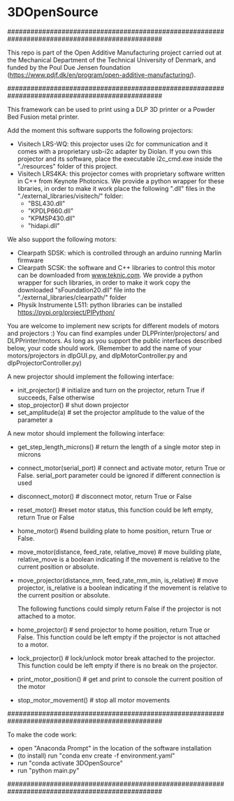 # 3DOpenSource
################################################################################################

This repo is part of the Open Additive Manufacturing project carried out at the Mechanical Department of the Technical University of Denmark, and funded by the Poul Due Jensen foundation (https://www.pdjf.dk/en/program/open-additive-manufacturing/).

################################################################################################

This framework can be used to print using a DLP 3D printer or a Powder Bed Fusion metal printer.

Add the moment this software supports the following projectors:

- 	Visitech LRS-WQ: this projector uses i2c for communication and it comes with a proprietary usb-i2c adapter by Diolan. 
	If you own this projector and its software, place the executable i2c_cmd.exe inside the "./resources" folder of this project.
- 	Visitech LRS4KA: this projector comes with proprietary software written in C++ from Keynote Photonics. 
	We provide a python wrapper for these libraries, in order to make it work place the following ".dll" files in the "./external_libraries/visitech/" folder: 
	- "BSL430.dll"
	- "KPDLP660.dll"
	- "KPMSP430.dll"
	- "hidapi.dll"
	
We also support the following motors:
- Clearpath SDSK: which is controlled through an arduino running Marlin firmware
- Clearpath SCSK: the software and C++ libraries to control this motor can be downloaded from www.teknic.com.
  We provide a python wrapper for such libraries, in order to make it work copy the downloaded "sFoundation20.dll" file into the "./external_libraries/clearpath/" folder
- Physik Instrumente L511: python libraries can be installed https://pypi.org/project/PIPython/


You are welcome to implement new scripts for different models of motors and projectors :)
You can find examples under DLPPrinter/projectors/ and DLPPrinter/motors. 
As long as you support the public interfaces described below, your code should work.
(Remember to add the name of your motors/projectors in dlpGUI.py, and dlpMotorController.py and dlpProjectorController.py)

A new projector should implement the following interface:
- init_projector()  # initialize and turn on the projector, return True if succeeds, False otherwise
- stop_projector() # shut down projector
- set_amplitude(a) # set the projector amplitude to the value of the parameter a

A new motor should implement the following interface:
- get_step_length_microns() # return the length of a single motor step in microns
- connect_motor(serial_port) # connect and activate motor, return True or False. serial_port parameter could be ignored if different connection is used
- disconnect_motor() # disconnect motor, return True or False
- reset_motor() #reset motor status, this function could be left empty, return True or False
- home_motor()  #send building plate to home position, return True or False. 
- move_motor(distance, feed_rate, relative_move) # move building plate, relative_move is a boolean indicating if the movement is relative to the current position or absolute.
- move_projector(distance_mm, feed_rate_mm_min, is_relative) # move projector, is_relative is a boolean indicating if the movement is relative to the current position or absolute. 
  
  The following functions could simply return False if the projector is not attached to a motor.
- home_projector() # send projector to home position, return True or False. This function could be left empty if the projector is not attached to a motor.
- lock_projector() # lock/unlock motor break attached to the projector. This function could be left empty if there is no break on the projector.
- print_motor_position() # get and print to console the current position of the motor
- stop_motor_movement() # stop all motor movements

################################################################################################

To make the code work:
- open "Anaconda Prompt" in the location of the software installation
- (to install) run "conda env create -f environment.yaml" 
- run "conda activate 3DOpenSource"
- run "python main.py"

################################################################################################
